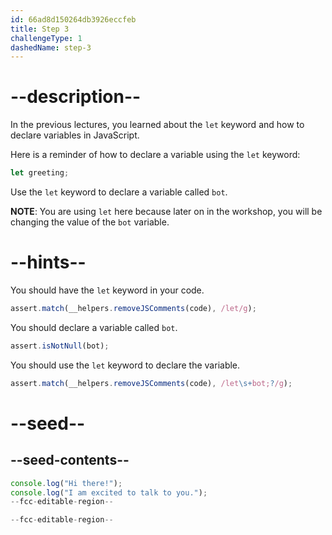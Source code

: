 ```yaml
---
id: 66ad8d150264db3926eccfeb
title: Step 3
challengeType: 1
dashedName: step-3
---
```


# --description--

In the previous lectures, you learned about the `let` keyword and how to declare variables in JavaScript. 

Here is a reminder of how to declare a variable using the `let` keyword:

```js
let greeting;
```

Use the `let` keyword to declare a variable called `bot`.

**NOTE**: You are using `let` here because later on in the workshop, you will be changing the value of the `bot` variable.

# --hints--

You should have the `let` keyword in your code.

```js
assert.match(__helpers.removeJSComments(code), /let/g);
```

You should declare a variable called `bot`.

```js
assert.isNotNull(bot);
```

You should use the `let` keyword to declare the variable.

```js
assert.match(__helpers.removeJSComments(code), /let\s+bot;?/g);
```

# --seed--

## --seed-contents--

```js
console.log("Hi there!");
console.log("I am excited to talk to you.");
--fcc-editable-region--

--fcc-editable-region--
```
